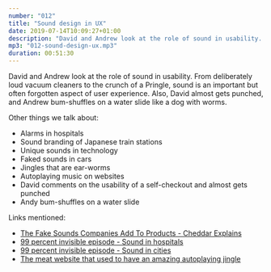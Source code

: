```yaml
---
number: "012"
title: "Sound design in UX"
date: 2019-07-14T10:09:27+01:00
description: "David and Andrew look at the role of sound in usability. From deliberately loud vacuum cleaners to the crunch of a Pringle, sound is an important but often forgotten aspect of user experience. Also, David almost gets punched, and Andrew bum-shuffles on a water slide like a dog with worms."
mp3: "012-sound-design-ux.mp3"
duration: 00:51:30
---
```




David and Andrew look at the role of sound in usability. From deliberately loud vacuum cleaners to the crunch of a Pringle, sound is an important but often forgotten aspect of user experience. Also, David almost gets punched, and Andrew bum-shuffles on a water slide like a dog with worms.


Other things we talk about:

 - Alarms in hospitals
 - Sound branding of Japanese train stations
 - Unique sounds in technology
 - Faked sounds in cars
 - Jingles that are ear-worms
 - Autoplaying music on websites
 - David comments on the usability of a self-checkout and almost gets punched
 - Andy bum-shuffles on a water slide



Links mentioned:

 - [The Fake Sounds Companies Add To Products - Cheddar Explains](https://www.youtube.com/watch?v=rZOpDve8ARA)
 - [99 percent invisible episode - Sound in hospitals](https://99percentinvisible.org/episode/sound-and-health-hospitals/)
 - [99 percent invisible episode - Sound in cities](https://99percentinvisible.org/episode/sound-and-health-cities/)
 - [The meat website that used to have an amazing autoplaying jingle](https://wholesalemeatscoventry.co.uk/)

